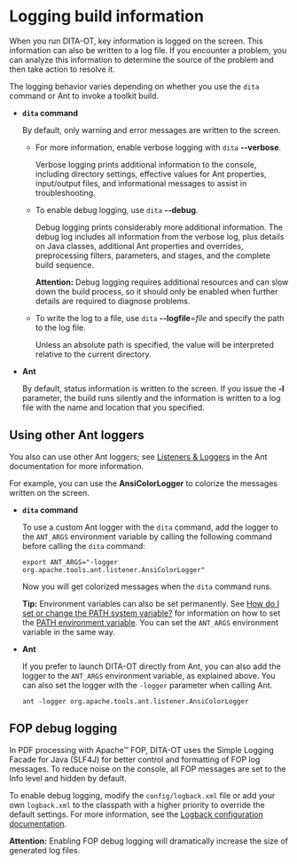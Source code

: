 # Logging build information

When you run DITA-OT, key information is logged on the screen. This information can also be written to a log file. If you encounter a problem, you can analyze this information to determine the source of the problem and then take action to resolve it.

The logging behavior varies depending on whether you use the `dita` command or Ant to invoke a toolkit build.

-   **`dita` command**

    By default, only warning and error messages are written to the screen.

    -   For more information, enable verbose logging with `dita` **--verbose**.

        Verbose logging prints additional information to the console, including directory settings, effective values for Ant properties, input/output files, and informational messages to assist in troubleshooting.

    -   To enable debug logging, use `dita` **--debug**.

        Debug logging prints considerably more additional information. The debug log includes all information from the verbose log, plus details on Java classes, additional Ant properties and overrides, preprocessing filters, parameters, and stages, and the complete build sequence.

        **Attention:** Debug logging requires additional resources and can slow down the build process, so it should only be enabled when further details are required to diagnose problems.

    -   To write the log to a file, use `dita` **--logfile**=*file* and specify the path to the log file.

        Unless an absolute path is specified, the value will be interpreted relative to the current directory.

-   **Ant**

    By default, status information is written to the screen. If you issue the **-l** parameter, the build runs silently and the information is written to a log file with the name and location that you specified.


## Using other Ant loggers

You also can use other Ant loggers; see [Listeners &amp; Loggers](https://ant.apache.org/manual/listeners.html) in the Ant documentation for more information.

For example, you can use the **AnsiColorLogger** to colorize the messages written on the screen.

-   **`dita` command**

    To use a custom Ant logger with the `dita` command, add the logger to the `ANT_ARGS` environment variable by calling the following command before calling the `dita` command:

    ```syntax-bash
    export ANT_ARGS="-logger org.apache.tools.ant.listener.AnsiColorLogger"
    ```

    Now you will get colorized messages when the `dita` command runs.

    **Tip:** Environment variables can also be set permanently. See [How do I set or change the PATH system variable?](https://www.java.com/en/download/help/path.xml) for information on how to set the [PATH environment variable](https://en.wikipedia.org/wiki/PATH_(variable)). You can set the `ANT_ARGS` environment variable in the same way.

-   **Ant**

    If you prefer to launch DITA-OT directly from Ant, you can also add the logger to the `ANT_ARGS` environment variable, as explained above. You can also set the logger with the `-logger` parameter when calling Ant.

    ```syntax-bash
    ant -logger org.apache.tools.ant.listener.AnsiColorLogger
    ```


## FOP debug logging

In PDF processing with Apache™ FOP, DITA-OT uses the Simple Logging Facade for Java \(SLF4J\) for better control and formatting of FOP log messages. To reduce noise on the console, all FOP messages are set to the Info level and hidden by default.

To enable debug logging, modify the `config/logback.xml` file or add your own `logback.xml` to the classpath with a higher priority to override the default settings. For more information, see the [Logback configuration documentation](https://logback.qos.ch/manual/configuration.html).

**Attention:** Enabling FOP debug logging will dramatically increase the size of generated log files.

